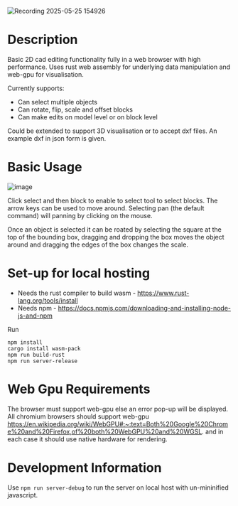 ![Recording 2025-05-25 154926](https://github.com/user-attachments/assets/00636b25-4d2e-4320-a065-78e54c0be5e7)

# Description

Basic 2D cad editing functionality fully in a web browser with high performance. Uses rust web assembly for underlying data manipulation and web-gpu for visualisation.

Currently supports:

- Can select multiple objects
- Can rotate, flip, scale and offset blocks
- Can make edits on model level or on block level

Could be extended to support 3D visualisation or to accept dxf files. An example dxf in json form is given.

# Basic Usage

![image](https://github.com/user-attachments/assets/953a28d0-7d6e-44d3-95b3-62b93d5b23db)

Click select and then block to enable to select tool to select blocks. The arrow keys can be used to move around. Selecting pan (the default command) will panning by clicking on the mouse.

Once an object is selected it can be roated by selecting the square at the top of the bounding box, dragging and dropping the box moves the object around and dragging the edges of the box changes the scale.

# Set-up for local hosting

- Needs the rust compiler to build wasm - https://www.rust-lang.org/tools/install
- Needs npm - https://docs.npmjs.com/downloading-and-installing-node-js-and-npm

Run

```
npm install
cargo install wasm-pack
npm run build-rust
npm run server-release
```

# Web Gpu Requirements

The browser must support web-gpu else an error pop-up will be displayed. All chromium browsers should support web-gpu https://en.wikipedia.org/wiki/WebGPU#:~:text=Both%20Google%20Chrome%20and%20Firefox,of%20both%20WebGPU%20and%20WGSL. and in each case it should use native hardware for rendering.

# Development Information

Use `npm run server-debug` to run the server on local host with un-mininified javascript.
